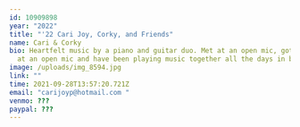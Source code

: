 ```yaml
---
id: 10909898
year: "2022"
title: "'22 Cari Joy, Corky, and Friends"
name: Cari & Corky
bio: Heartfelt music by a piano and guitar duo. Met at an open mic, got engaged
  at an open mic and have been playing music together all the days in between.
image: /uploads/img_8594.jpg
link: ""
time: 2021-09-28T13:57:20.721Z
email: "carijoyp@hotmail.com "
venmo: ???
paypal: ???
---
```

